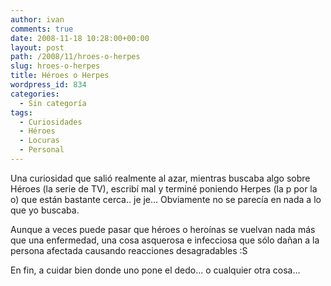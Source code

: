 ```yaml
---
author: ivan
comments: true
date: 2008-11-18 10:28:00+00:00
layout: post
path: /2008/11/hroes-o-herpes
slug: hroes-o-herpes
title: Héroes o Herpes
wordpress_id: 834
categories:
  - Sin categoría
tags:
  - Curiosidades
  - Héroes
  - Locuras
  - Personal
---
```


Una curiosidad que salió realmente al azar, mientras buscaba algo sobre Héroes (la serie de TV), escribí mal y terminé poniendo Herpes (la p por la o) que están bastante cerca.. je je... Obviamente no se parecía en nada a lo que yo buscaba.

Aunque a veces puede pasar que héroes o heroínas se vuelvan nada más que una enfermedad, una cosa asquerosa e infecciosa que sólo dañan a la persona afectada causando reacciones desagradables :S

En fin, a cuidar bien donde uno pone el dedo... o cualquier otra cosa...
